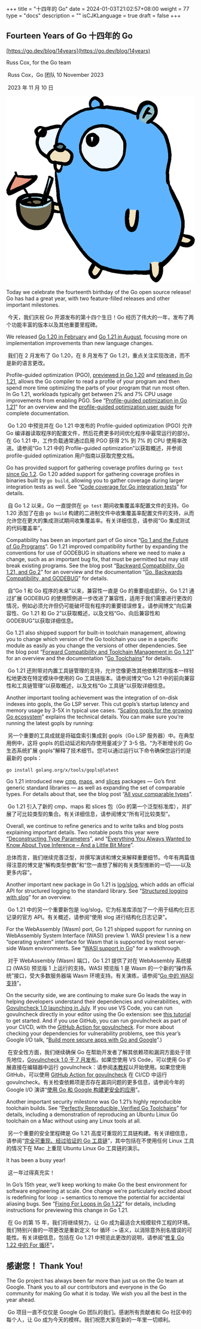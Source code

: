 +++
title = "十四年的 Go"
date = 2024-01-03T21:02:57+08:00
weight = 77
type = "docs"
description = ""
isCJKLanguage = true
draft = false
+++

## Fourteen Years of Go 十四年的 Go

[https://go.dev/blog/14years](https://go.dev/blog/14years)

Russ Cox, for the Go team

​	Russ Cox，Go 团队
10 November 2023

​	2023 年 11 月 10 日

![img](./FourteenYearsOfGo_img/gopherdrink.png)

Today we celebrate the fourteenth birthday of the Go open source release! Go has had a great year, with two feature-filled releases and other important milestones.

​	今天，我们庆祝 Go 开源发布的第十四个生日！Go 经历了伟大的一年，发布了两个功能丰富的版本以及其他重要里程碑。

We released [Go 1.20 in February](https://go.dev/blog/go1.20) and [Go 1.21 in August](https://go.dev/blog/go1.21), focusing more on implementation improvements than new language changes.

​	我们在 2 月发布了 Go 1.20，在 8 月发布了 Go 1.21，重点关注实现改进，而不是新的语言更改。

Profile-guided optimization (PGO), [previewed in Go 1.20](https://go.dev/blog/pgo-preview) and [released in Go 1.21](https://go.dev/blog/pgo), allows the Go compiler to read a profile of your program and then spend more time optimizing the parts of your program that run most often. In Go 1.21, workloads typically get between 2% and 7% CPU usage improvements from enabling PGO. See “[Profile-guided optimization in Go 1.21](https://go.dev/blog/pgo)” for an overview and the [profile-guided optimization user guide](https://go.dev/doc/pgo) for complete documentation.

​	Go 1.20 中预览并在 Go 1.21 中发布的 Profile-guided optimization (PGO) 允许 Go 编译器读取程序的配置文件，然后花费更多时间优化程序中最常运行的部分。在 Go 1.21 中，工作负载通常通过启用 PGO 获得 2% 到 7% 的 CPU 使用率改进。请参阅“Go 1.21 中的 Profile-guided optimization”以获取概述，并参阅 profile-guided optimization 用户指南以获取完整文档。

Go has provided support for gathering coverage profiles during `go test` [since Go 1.2](https://go.dev/blog/cover). Go 1.20 added support for gathering coverage profiles in binaries built by `go build`, allowing you to gather coverage during larger integration tests as well. See “[Code coverage for Go integration tests](https://go.dev/blog/integration-test-coverage)” for details.

​	自 Go 1.2 以来，Go 一直提供在 `go test` 期间收集覆盖率配置文件的支持。Go 1.20 添加了在由 `go build` 构建的二进制文件中收集覆盖率配置文件的支持，从而允许您在更大的集成测试期间收集覆盖率。有关详细信息，请参阅“Go 集成测试的代码覆盖率”。

Compatibility has been an important part of Go since “[Go 1 and the Future of Go Programs](https://go.dev/doc/go1compat)”. Go 1.21 improved compatibility further by expanding the conventions for use of GODEBUG in situations where we need to make a change, such as an important bug fix, that must be permitted but may still break existing programs. See the blog post “[Backward Compatibility, Go 1.21, and Go 2](https://go.dev/blog/compat)” for an overview and the documentation “[Go, Backwards Compatibility, and GODEBUG](https://go.dev/doc/godebug)” for details.

​	自“Go 1 和 Go 程序的未来”以来，兼容性一直是 Go 的重要组成部分。Go 1.21 通过扩展 GODEBUG 的使用惯例进一步改进了兼容性，适用于我们需要进行更改的情况，例如必须允许但仍可能破坏现有程序的重要错误修复。请参阅博文“向后兼容性、Go 1.21 和 Go 2”以获取概述，以及文档“Go、向后兼容性和 GODEBUG”以获取详细信息。

Go 1.21 also shipped support for built-in toolchain management, allowing you to change which version of the Go toolchain you use in a specific module as easily as you change the versions of other dependencies. See the blog post “[Forward Compatibility and Toolchain Management in Go 1.21](https://go.dev/blog/toolchain)” for an overview and the documentation “[Go Toolchains](https://go.dev/doc/toolchain)” for details.

​	Go 1.21 还附带对内置工具链管理的支持，允许您像更改其他依赖项的版本一样轻松地更改在特定模块中使用的 Go 工具链版本。请参阅博文“Go 1.21 中的前向兼容性和工具链管理”以获取概述，以及文档“Go 工具链”以获取详细信息。

Another important tooling achievement was the integration of on-disk indexes into gopls, the Go LSP server. This cut gopls’s startup latency and memory usage by 3-5X in typical use cases. “[Scaling gopls for the growing Go ecosystem](https://go.dev/blog/gopls-scalability)” explains the technical details. You can make sure you’re running the latest gopls by running:

​	另一个重要的工具成就是将磁盘索引集成到 gopls（Go LSP 服务器）中。在典型用例中，这将 gopls 的启动延迟和内存使用量减少了 3-5 倍。“为不断增长的 Go 生态系统扩展 gopls”解释了技术细节。您可以通过运行以下命令确保您运行的是最新的 gopls：

```
go install golang.org/x/tools/gopls@latest
```

Go 1.21 introduced new [cmp](https://go.dev/pkg/cmp/), [maps](https://go.dev/pkg/maps/), and [slices](https://go.dev/pkg/slices/) packages — Go’s first generic standard libraries — as well as expanding the set of comparable types. For details about that, see the blog post “[All your comparable types](https://go.dev/blog/comparable)”.

​	Go 1.21 引入了新的 cmp、maps 和 slices 包（Go 的第一个泛型标准库），并扩展了可比较类型的集合。有关详细信息，请参阅博文“所有可比较类型”。

Overall, we continue to refine generics and to write talks and blog posts explaining important details. Two notable posts this year were “[Deconstructing Type Parameters](https://go.dev/blog/deconstructing-type-parameters)”, and “[Everything You Always Wanted to Know About Type Inference – And a Little Bit More](https://go.dev/blog/type-inference)”.

​	总体而言，我们继续完善泛型，并撰写演讲和博文来解释重要细节。今年有两篇值得注意的博文是“解构类型参数”和“您一直想了解的有关类型推断的一切——以及更多内容”。

Another important new package in Go 1.21 is [log/slog](https://go.dev/pkg/log/slog/), which adds an official API for structured logging to the standard library. See “[Structured logging with slog](https://go.dev/blog/slog)” for an overview.

​	Go 1.21 中的另一个重要新包是 log/slog，它为标准库添加了一个用于结构化日志记录的官方 API。有关概述，请参阅“使用 slog 进行结构化日志记录”。

For the WebAssembly (Wasm) port, Go 1.21 shipped support for running on WebAssembly System Interface (WASI) preview 1. WASI preview 1 is a new “operating system” interface for Wasm that is supported by most server-side Wasm environments. See “[WASI support in Go](https://go.dev/blog/wasi)” for a walkthrough.

​	对于 WebAssembly (Wasm) 端口，Go 1.21 提供了对在 WebAssembly 系统接口 (WASI) 预览版 1 上运行的支持。WASI 预览版 1 是 Wasm 的一个新的“操作系统”接口，受大多数服务器端 Wasm 环境支持。有关演练，请参阅“[Go 中的 WASI 支持](https://go.dev/blog/rebuild)”。

On the security side, we are continuing to make sure Go leads the way in helping developers understand their dependencies and vulnerabilities, with [Govulncheck 1.0 launching in July](https://go.dev/blog/govulncheck). If you use VS Code, you can run govulncheck directly in your editor using the Go extension: see [this tutorial](https://go.dev/doc/tutorial/govulncheck-ide) to get started. And if you use GitHub, you can run govulncheck as part of your CI/CD, with the [GitHub Action for govulncheck](https://github.com/marketplace/actions/golang-govulncheck-action). For more about checking your dependencies for vulnerability problems, see this year’s Google I/O talk, “[Build more secure apps with Go and Google](https://www.youtube.com/watch?v=HSt6FhsPT8c&ab_channel=TheGoProgrammingLanguage)”.)

​	在安全性方面，我们继续确保 Go 在帮助开发者了解其依赖项和漏洞方面处于领先地位，[Govulncheck 1.0 于 7 月发布](https://go.dev/blog/govulncheck)。如果您使用 VS Code，可以使用 Go 扩展直接在编辑器中运行 govulncheck：请参阅[本教程](https://go.dev/doc/tutorial/govulncheck-ide)以开始使用。如果您使用 GitHub，可以使用 [GitHub Action for govulncheck](https://github.com/marketplace/actions/golang-govulncheck-action) 在 CI/CD 中运行 govulncheck。有关检查依赖项是否存在漏洞问题的更多信息，请参阅今年的 Google I/O 演讲“[使用 Go 和 Google 构建更安全的应用](https://www.youtube.com/watch?v=HSt6FhsPT8c&ab_channel=TheGoProgrammingLanguage)”。

Another important security milestone was Go 1.21’s highly reproducible toolchain builds. See “[Perfectly Reproducible, Verified Go Toolchains](https://go.dev/blog/rebuild)” for details, including a demonstration of reproducing an Ubuntu Linux Go toolchain on a Mac without using any Linux tools at all.

​	另一个重要的安全里程碑是 Go 1.21 高度可重现的工具链构建。有关详细信息，请参阅“[完全可重现、经过验证的 Go 工具链](https://go.dev/blog/rebuild)”，其中包括在不使用任何 Linux 工具的情况下在 Mac 上重现 Ubuntu Linux Go 工具链的演示。

It has been a busy year!

​	这一年过得真充实！

In Go’s 15th year, we’ll keep working to make Go the best environment for software engineering at scale. One change we’re particularly excited about is redefining for loop `:=` semantics to remove the potential for accidental aliasing bugs. See “[Fixing For Loops in Go 1.22](https://go.dev/blog/loopvar-preview)” for details, including instructions for previewing this change in Go 1.21.

​	在 Go 的第 15 年，我们将继续努力，让 Go 成为最适合大规模软件工程的环境。我们特别兴奋的一项更改是重新定义 for 循环 `:=` 语义，以消除意外别名错误的可能性。有关详细信息，包括在 Go 1.21 中预览此更改的说明，请参阅“[修复 Go 1.22 中的 For 循环](../FixingForLoopsInGo1_22)”。

## 感谢您！ Thank You! 

The Go project has always been far more than just us on the Go team at Google. Thank you to all our contributors and everyone in the Go community for making Go what it is today. We wish you all the best in the year ahead.

​	Go 项目一直不仅仅是 Google Go 团队的我们。感谢所有贡献者和 Go 社区中的每个人，让 Go 成为今天的模样。我们祝愿大家在新的一年里一切顺利。